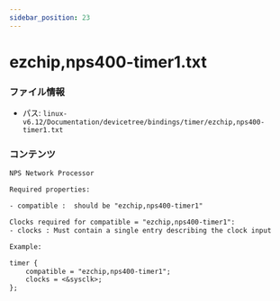 ```yaml
---
sidebar_position: 23
---
```

# ezchip,nps400-timer1.txt

### ファイル情報

- パス: `linux-v6.12/Documentation/devicetree/bindings/timer/ezchip,nps400-timer1.txt`

### コンテンツ

```txt
NPS Network Processor

Required properties:

- compatible :	should be "ezchip,nps400-timer1"

Clocks required for compatible = "ezchip,nps400-timer1":
- clocks : Must contain a single entry describing the clock input

Example:

timer {
	compatible = "ezchip,nps400-timer1";
	clocks = <&sysclk>;
};

```
